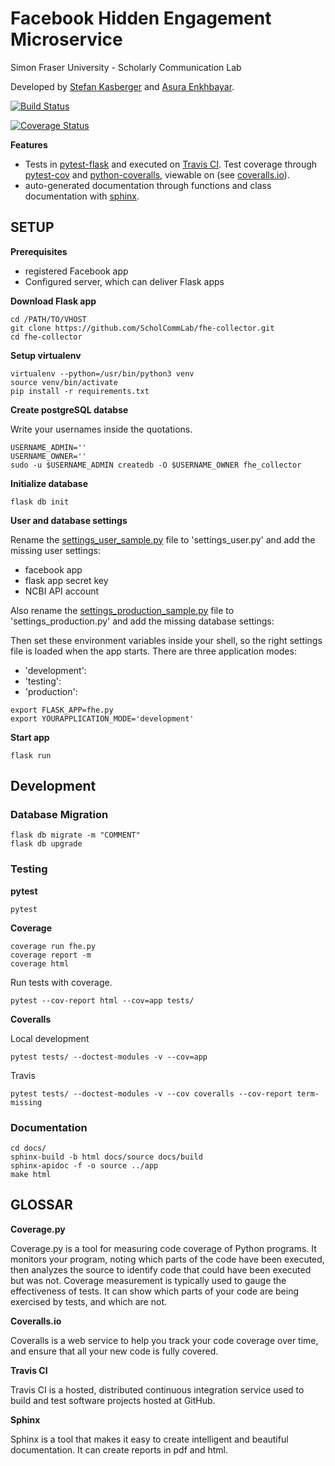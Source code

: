 # Facebook Hidden Engagement Microservice

Simon Fraser University - Scholarly Communication Lab

Developed by [Stefan Kasberger](http://stefankasberger.at) and [Asura Enkhbayar](https://github.com/Bubblbu).

[![Build Status](https://travis-ci.org/ScholCommLab/fhe-collector.svg?branch=master)](https://travis-ci.org/ScholCommLab/fhe-collector)

[![Coverage Status](https://coveralls.io/repos/github/ScholCommLab/fhe-collector/badge.svg?branch=master)](https://coveralls.io/github/ScholCommLab/fhe-collector?branch=master)

**Features**

* Tests in [pytest-flask](http://pytest-flask.readthedocs.io/) and executed on [Travis CI](https://travis-ci.org/ScholCommLab/fhe-collector). Test coverage through [pytest-cov](https://pypi.org/project/pytest-cov/) and [python-coveralls](https://github.com/z4r/python-coveralls), viewable on (see [coveralls.io](https://coveralls.io/github/ScholCommLab/fhe-collector?branch=master)).
* auto-generated documentation through functions and class documentation with [sphinx](http://www.sphinx-doc.org/).

## SETUP

**Prerequisites**

* registered Facebook app
* Configured server, which can deliver Flask apps

**Download Flask app**

```
cd /PATH/TO/VHOST
git clone https://github.com/ScholCommLab/fhe-collector.git
cd fhe-collector
```

**Setup virtualenv**

```
virtualenv --python=/usr/bin/python3 venv
source venv/bin/activate
pip install -r requirements.txt
```

**Create postgreSQL databse**

Write your usernames inside the quotations.

```
USERNAME_ADMIN=''
USERNAME_OWNER=''
sudo -u $USERNAME_ADMIN createdb -O $USERNAME_OWNER fhe_collector
```

**Initialize database**

```
flask db init
```

**User and database settings**

Rename the [settings_user_sample.py](settings_user_sample.py) file to 'settings_user.py' and add the missing user settings:

* facebook app
* flask app secret key
* NCBI API account

Also rename the [settings_production_sample.py](settings_production_sample.py) file to 'settings_production.py' and add the missing database settings:

Then set these environment variables inside your shell, so the right settings file is loaded when the app starts. There are three application modes:

* 'development':
* 'testing':
* 'production':

```
export FLASK_APP=fhe.py
export YOURAPPLICATION_MODE='development'
```

**Start app**

```
flask run
```

## Development

### Database Migration

```
flask db migrate -m "COMMENT"
flask db upgrade
```

### Testing

**pytest**

```
pytest
```

**Coverage**

```
coverage run fhe.py  
coverage report -m
coverage html
```

Run tests with coverage.
```
pytest --cov-report html --cov=app tests/

```
**Coveralls**

Local development
```
pytest tests/ --doctest-modules -v --cov=app
```

Travis
```
pytest tests/ --doctest-modules -v --cov coveralls --cov-report term-missing
```


### Documentation

```
cd docs/
sphinx-build -b html docs/source docs/build
sphinx-apidoc -f -o source ../app
make html
```

## GLOSSAR

**Coverage.py**

Coverage.py is a tool for measuring code coverage of Python programs. It monitors your program, noting which parts of the code have been executed, then analyzes the source to identify code that could have been executed but was not. Coverage measurement is typically used to gauge the effectiveness of tests. It can show which parts of your code are being exercised by tests, and which are not.

**Coveralls.io**

Coveralls is a web service to help you track your code coverage over time, and ensure that all your new code is fully covered.

**Travis CI**

Travis CI is a hosted, distributed continuous integration service used to build and test software projects hosted at GitHub.

**Sphinx**

Sphinx is a tool that makes it easy to create intelligent and beautiful documentation. It can create reports in pdf and html.
